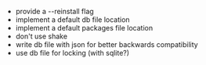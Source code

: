 - provide a --reinstall flag
- implement a default db file location
- implement a default packages file location
- don't use shake
- write db file with json for better backwards compatibility
- use db file for locking (with sqlite?)
